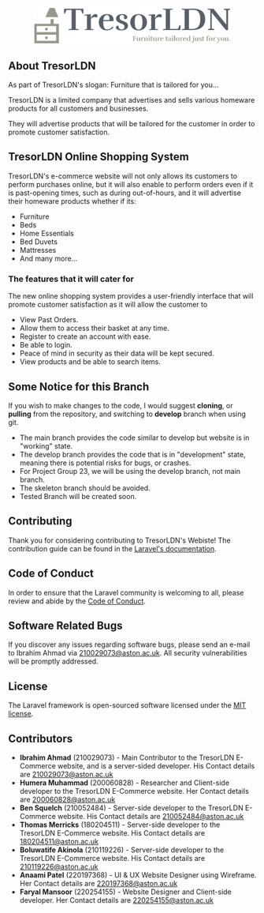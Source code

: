 <p align="center"><a href="" target="_blank"><img src="https://github.com/210029073/TresorLDN_E-Commerce-/blob/develop/public/svg/logo-no-background.svg" width="400" alt="TresorLDN Logo"></a></p>

## About TresorLDN 
As part of TresorLDN's slogan: Furniture that is tailored for you...

TresorLDN is a limited company that advertises and sells various homeware products for all customers and businesses.

They will advertise products that will be tailored for the customer in order to promote customer satisfaction.

## TresorLDN Online Shopping System
TresorLDN's e-commerce website will not only allows its customers to perform purchases online, but it will also enable to perform orders even if it is past-opening times, such as during out-of-hours, and it will advertise their homeware products whether if its:

- Furniture
- Beds
- Home Essentials
- Bed Duvets
- Mattresses
- And many more...

### The features that it will cater for
The new online shopping system provides a user-friendly interface that will promote customer satisfaction as it will allow the customer to

- View Past Orders.
- Allow them to access their basket at any time.
- Register to create an account with ease.
- Be able to login.
- Peace of mind in security as their data will be kept secured.
- View products and be able to search items.

## Some Notice for this Branch
If you wish to make changes to the code, I would suggest **cloning**, or **pulling** from the repository, and switching to **develop** branch when using git.
- The main branch provides the code similar to develop but website is in "working" state.
- The develop branch provides the code that is in "development" state, meaning there is potential risks for bugs, or crashes.
- For Project Group 23, we will be using the develop branch, not main branch.
- The skeleton branch should be avoided.
- Tested Branch will be created soon.

## Contributing

Thank you for considering contributing to TresorLDN's Webiste! The contribution guide can be found in the [Laravel's documentation](https://laravel.com/docs/contributions).

## Code of Conduct

In order to ensure that the Laravel community is welcoming to all, please review and abide by the [Code of Conduct](https://laravel.com/docs/contributions#code-of-conduct).

## Software Related Bugs

If you discover any issues regarding software bugs, please send an e-mail to Ibrahim Ahmad via [210029073@aston.ac.uk](mailto:210029073@aston.ac.uk). All security vulnerabilities will be promptly addressed.

## License

The Laravel framework is open-sourced software licensed under the [MIT license](https://opensource.org/licenses/MIT).

## Contributors

- **Ibrahim Ahmad** (210029073) - Main Contributor to the TresorLDN E-Commerce website, and is a server-sided developer. His Contact details are [210029073@aston.ac.uk](mailto:210029073@aston.ac.uk)
- **Humera Muhammad** (200060828) - Researcher and Client-side developer to the TresorLDN E-Commerce website. Her Contact details are [200060828@aston.ac.uk](mailto:200060828@aston.ac.uk)
- **Ben Squelch** (210052484) - Server-side developer to the TresorLDN E-Commerce website. His Contact details are [210052484@aston.ac.uk](mailto:210052484@aston.ac.uk)
- **Thomas Merricks** (180204511) - Server-side developer to the TresorLDN E-Commerce website. His Contact details are [180204511@aston.ac.uk](mailto:180204511@aston.ac.uk)
- **Boluwatife Akinola** (210119226) - Server-side developer to the TresorLDN E-Commerce website. His Contact details are [210119226@aston.ac.uk](mailto:210119226@aston.ac.uk)
- **Anaami Patel** (220197368) - UI & UX Website Designer using Wireframe. Her Contact details are [220197368@aston.ac.uk](mailto:220197368@aston.ac.uk)
- **Faryal Mansoor** (220254155) - Website Designer and Client-side developer. Her Contact details are [220254155@aston.ac.uk](mailto:220254155@aston.ac.uk)
